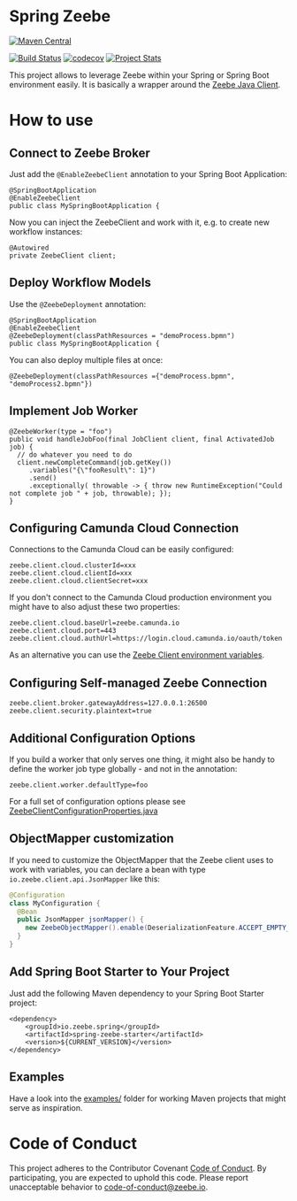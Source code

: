 # Spring Zeebe

[![Maven Central](https://maven-badges.herokuapp.com/maven-central/io.zeebe.spring/spring-zeebe/badge.svg)](https://maven-badges.herokuapp.com/maven-central/io.zeebe.spring/spring-zeebe)

[![Build Status](https://travis-ci.org/zeebe-io/spring-zeebe.svg?branch=master)](https://travis-ci.org/zeebe-io/spring-zeebe)
[![codecov](https://codecov.io/gh/zeebe-io/spring-zeebe/branch/master/graph/badge.svg)](https://codecov.io/gh/zeebe-io/spring-zeebe)
[![Project Stats](https://www.openhub.net/p/spring-zeebe/widgets/project_thin_badge.gif)](https://www.openhub.net/p/spring-zeebe)

This project allows to leverage Zeebe within your Spring or Spring Boot environment easily. It is basically a wrapper around the [Zeebe Java Client](https://docs.zeebe.io/java-client/).



# How to use

## Connect to Zeebe Broker

Just add the `@EnableZeebeClient` annotation to your Spring Boot Application:

```
@SpringBootApplication
@EnableZeebeClient
public class MySpringBootApplication {
```

Now you can inject the ZeebeClient and work with it, e.g. to create new workflow instances:

```
@Autowired
private ZeebeClient client;
```

## Deploy Workflow Models

Use the `@ZeebeDeployment` annotation:

```
@SpringBootApplication
@EnableZeebeClient
@ZeebeDeployment(classPathResources = "demoProcess.bpmn")
public class MySpringBootApplication {
```

You can also deploy multiple files at once: 

```
@ZeebeDeployment(classPathResources ={"demoProcess.bpmn", "demoProcess2.bpmn"})
```

## Implement Job Worker

```
@ZeebeWorker(type = "foo")
public void handleJobFoo(final JobClient client, final ActivatedJob job) {
  // do whatever you need to do
  client.newCompleteCommand(job.getKey()) 
     .variables("{\"fooResult\": 1}")
     .send()
     .exceptionally( throwable -> { throw new RuntimeException("Could not complete job " + job, throwable); });
}
```

## Configuring Camunda Cloud Connection

Connections to the Camunda Cloud can be easily configured:

```
zeebe.client.cloud.clusterId=xxx
zeebe.client.cloud.clientId=xxx
zeebe.client.cloud.clientSecret=xxx
```

If you don't connect to the Camunda Cloud production environment you might have to also adjust these two properties:

```
zeebe.client.cloud.baseUrl=zeebe.camunda.io
zeebe.client.cloud.port=443
zeebe.client.cloud.authUrl=https://login.cloud.camunda.io/oauth/token
```

As an alternative you can use the [Zeebe Client environment variables](https://docs.zeebe.io/operations/authorization.html#environment-variables). 

## Configuring Self-managed Zeebe Connection

```
zeebe.client.broker.gatewayAddress=127.0.0.1:26500
zeebe.client.security.plaintext=true
```

## Additional Configuration Options

If you build a worker that only serves one thing, it might also be handy to define the worker job type globally - and not in the annotation:

```
zeebe.client.worker.defaultType=foo
```

For a full set of configuration options please see [ZeebeClientConfigurationProperties.java](client/spring-zeebe-starter/src/main/java/io/zeebe/spring/client/properties/ZeebeClientConfigurationProperties.java)

## ObjectMapper customization
If you need to customize the ObjectMapper that the Zeebe client uses to work with variables, you can declare a bean with type `io.zeebe.client.api.JsonMapper` like this:
```java
@Configuration
class MyConfiguration {
  @Bean
  public JsonMapper jsonMapper() {
    new ZeebeObjectMapper().enable(DeserializationFeature.ACCEPT_EMPTY_ARRAY_AS_NULL_OBJECT);
  }
}
```

## Add Spring Boot Starter to Your Project

Just add the following Maven dependency to your Spring Boot Starter project:

```
<dependency>
	<groupId>io.zeebe.spring</groupId>
	<artifactId>spring-zeebe-starter</artifactId>
	<version>${CURRENT_VERSION}</version>
</dependency>
```

## Examples

Have a look into the [examples/](examples/) folder for working Maven projects that might serve as inspiration.

# Code of Conduct

This project adheres to the Contributor Covenant [Code of
Conduct](/.github/CODE_OF_CONDUCT.md). By participating, you are expected to uphold
this code. Please report unacceptable behavior to
code-of-conduct@zeebe.io.
